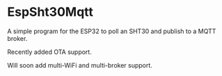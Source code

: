 # EspSht30Mqtt
A simple program for the ESP32 to poll an SHT30 and publish to a MQTT broker.

Recently added OTA support.

Will soon add multi-WiFi and multi-broker support.
